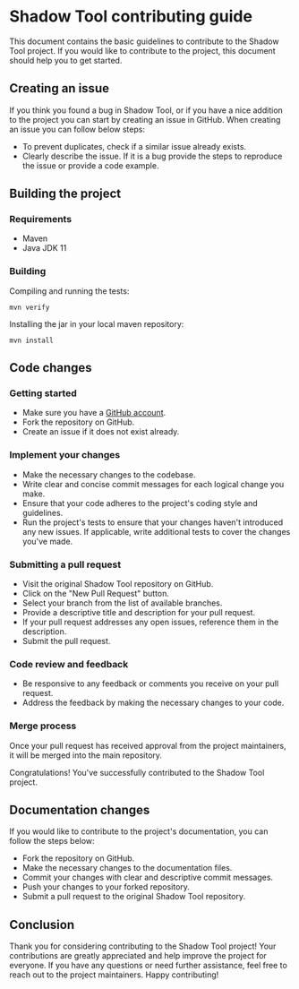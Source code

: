 # Shadow Tool contributing guide

This document contains the basic guidelines to contribute to the Shadow Tool project. If you would like to contribute
to the project, this document should help you to get started.

## Creating an issue

If you think you found a bug in Shadow Tool, or if you have a nice addition to the project you can start by creating
an issue in GitHub. When creating an issue you can follow below steps:

- To prevent duplicates, check if a similar issue already exists.
- Clearly describe the issue. If it is a bug provide the steps to reproduce the issue or provide a code example.

## Building the project

### Requirements

- Maven
- Java JDK 11

### Building

Compiling and running the tests:

```shell
mvn verify
```

Installing the jar in your local maven repository:

```shell
mvn install
```

## Code changes

### Getting started

- Make sure you have a [GitHub account](https://github.com/signup/free).
- Fork the repository on GitHub.
- Create an issue if it does not exist already.

### Implement your changes

- Make the necessary changes to the codebase.
- Write clear and concise commit messages for each logical change you make.
- Ensure that your code adheres to the project's coding style and guidelines.
- Run the project's tests to ensure that your changes haven't introduced any new issues.
  If applicable, write additional tests to cover the changes you've made.

### Submitting a pull request

- Visit the original Shadow Tool repository on GitHub.
- Click on the "New Pull Request" button.
- Select your branch from the list of available branches.
- Provide a descriptive title and description for your pull request.
- If your pull request addresses any open issues, reference them in the description.
- Submit the pull request.

### Code review and feedback

- Be responsive to any feedback or comments you receive on your pull request.
- Address the feedback by making the necessary changes to your code.

### Merge process

Once your pull request has received approval from the project maintainers, it will be merged into the main repository.

Congratulations! You've successfully contributed to the Shadow Tool project.

## Documentation changes

If you would like to contribute to the project's documentation, you can follow the steps below:

- Fork the repository on GitHub.
- Make the necessary changes to the documentation files.
- Commit your changes with clear and descriptive commit messages.
- Push your changes to your forked repository.
- Submit a pull request to the original Shadow Tool repository.

## Conclusion

Thank you for considering contributing to the Shadow Tool project! Your contributions are greatly appreciated and help
improve the project for everyone. If you have any questions or need further assistance, feel free to reach out to the
project maintainers. Happy contributing!
